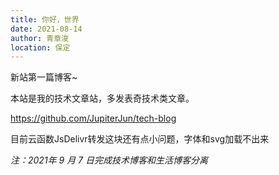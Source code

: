 ```yaml
---
title: 你好，世界
date: 2021-08-14
author: 青章浚
location: 保定
---
```


新站第一篇博客~

本站是我的技术文章站，多发表奇技术类文章。

https://github.com/JupiterJun/tech-blog

目前云函数JsDelivr转发这块还有点小问题，字体和svg加载不出来

*注：2021年 9 月 7 日完成技术博客和生活博客分离*
